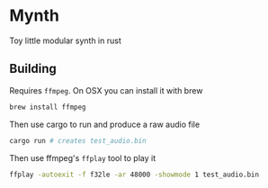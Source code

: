 # Mynth

Toy little modular synth in rust

## Building

Requires `ffmpeg`. On OSX you can install it with brew

```bash
brew install ffmpeg
```

Then use cargo to run and produce a raw audio file
```bash
cargo run # creates test_audio.bin
```

Then use ffmpeg's `ffplay` tool to play it
```bash
ffplay -autoexit -f f32le -ar 48000 -showmode 1 test_audio.bin
```
